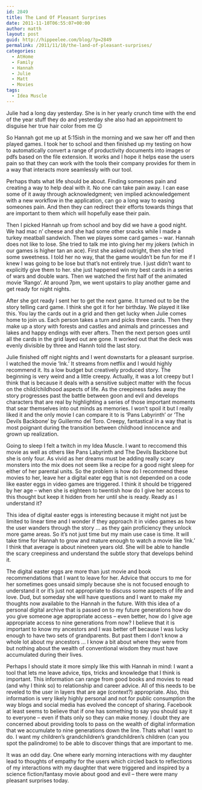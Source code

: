 ```yaml
---
id: 2849
title: The Land Of Pleasant Surprises
date: 2011-11-10T06:55:07+00:00
author: matth
layout: post
guid: http://hippeelee.com/blog/?p=2849
permalink: /2011/11/10/the-land-of-pleasant-surprises/
categories:
  - AtHome
  - Family
  - Hannah
  - Julie
  - Matt
  - Movies
tags:
  - Idea Muscle
---
```

Julie had a long day yesterday. She is in her yearly crunch time with the end of the year stuff they do and yesterday she also had an appointment to disguise her true hair color from me 😉

So Hannah got me up at 5:15ish in the morning and we saw her off and then played games. I took her to school and then finished up my testing on how to automatically convert a range of productivity documents into images or pdfs based on the file extension. It works and I hope it helps ease the users pain so that they can work with the tools their company provides for them in a way that interacts more seamlessly with our tool.

Perhaps thats what life should be about. Finding someones pain and creating a way to help deal with it. No one can take pain away. I can ease some of it away through acknowledgment; ven implied acknowledgement with a new workflow in the application, can go a long way to easing someones pain. And then they can redirect their efforts towards things that are important to them which will hopefully ease their pain.

Then I picked Hannah up from school and boy did<!--more--> we have a good night. We had mac n&#8217; cheese and she had some other snacks while I made a turkey meatball sandwich. Then we playes some card games &#8211; war. Hannah does not like to lose. She tried to talk me into giving her my jokers (which in our games is higher tan an ace). First she asked outright, then she tried some sweetness. I told her no way, that the game wouldn&#8217;t be fun for me if I knew I was going to be lose but that&#8217;s not entirely true. I just didn&#8217;t want to explicitly give them to her. she just happened win my best cards in a series of wars and double wars. Then we watched the first half of the animated movie &#8216;Rango&#8217;. At around 7pm, we went upstairs to play another game and get ready for night nights. 

After she got ready I sent her to get the next game. It turned out to be the story telling card game. I think she got it for her birthday. We played it like this. You lay the cards out in a grid and then get lucky when Julie comes home to join us. Each person takes a turn and picks three cards. Then they make up a story with forests and castles and animals and princesses and lakes and happy endings with ever afters. Then the next person goes until all the cards in the grid layed out are gone. It worked out that the deck was evenly divisible by three and Hannh told the last story. 

Julie finished off night nights and I went downstarts for a pleasant surprise. I watched the movie &#8216;Ink.&#8217; It streams from netflix and I would highly recommend it. Its a low budget but creatively produced story. The beginning is very weird and a little creepy. Actually, it was a lot creepy but I think that is because it deals with a sensitive subject matter with the focus on the child/childhood aspects of life. As the creepiness fades away the story progresses past the battle between goon and evil and develops characters that are real by highlighting a series of those important moments that sear themselves into out minds as memories. I won&#8217;t spoil it but I really liked it and the only movie I can compare it to is &#8216;Pans Labyrinth&#8217; or &#8216;The Devils Backbone&#8217; by Guillermo del Toro. Creepy, fantastical in a way that is most poignant during the transition between childhood innocence and grown up realization. 

Going to sleep I felt a twitch in my Idea Muscle. I want to reccomend this movie as well as others like Pans Labyrinth and The Devils Backbone but she is only four. As vivid as her dreams must be adding really scary monsters into the mix does not seem like a recipe for a good night sleep for either of her parental units. So the problem is how do I recommend these movies to her, leave her a digital eater egg that is not depended on a code like easter eggs in video games are triggered. I think it should be triggered by her age &#8211; when she is eighteen to twentish how do I give her access to this thought but keep it hidden from her until she is ready. Ready as I understand it? 

This idea of digital easter eggs is interesting because it might not just be limited to linear time and I wonder if they approach it in video games as how the user wanders through the story &#8230; as they gain proficiency they unlock more game areas. So it&#8217;s not just time but my main use case is time. It will take time for Hannah to grow and mature enough to watch a movie like &#8216;Ink.&#8217; I think that average is about nineteen years old. She will be able to handle the scary creepiness and understand the subtle story that develops behind it. 

The digital easter eggs are more than just movie and book recommendations that I want to leave for her. Advice that occurs to me for her sometimes goes unsaid simply because she is not focused enough to understand it or it&#8217;s just not appropriate to discuss some aspects of life and love. Dud, but someday she will have questions and I want to make my thoughts now available to the Hannah in the future. With this idea of a personal digital archive that is passed on to my future generations how do you give someone age appropriate access &#8211; even better, how do I give age appropriate access to nine generations from now? I believe that it is important to know my ancestors and I was better off because I was lucky enough to have two sets of grandparents. But past them I don&#8217;t know a whole lot about my ancestors &#8230; I know a bit about where they were from but nothing about the wealth of conventional wisdom they must have accumulated during their lives. 

Perhaps I should state it more simply like this with Hannah in mind: I want a tool that lets me leave advice, tips, tricks and knowledge that I think is important. This information can range from good books and movies to read (and why I think so) to relationship and career advice. All of this needs to be reveled to the user in layers that are age (context?) appropriate. Also, this information is very likely highly personal and not for public consumption the way blogs and social media has evolved the concept of sharing. Facebook at least seems to believe that if one has something to say you should say it to everyone &#8211; even if thats only so they can make money. I doubt they are concerned about providing tools to pass on the wealth of digital information that we accumulate to nine generations down the line. Thats what I want to do. I want my children&#8217;s grandchildren&#8217;s grandchildren&#8217;s children (can you spot the palindrome) to be able to discover things that are important to me. 

It was an odd day. One where early morning interactions with my daughter lead to thoughts of empathy for the users which circled back to reflections of my interactions with my daughter that were triggered and inspired by a science fiction/fantasy movie about good and evil &#8211; there were many pleasant surprises today.